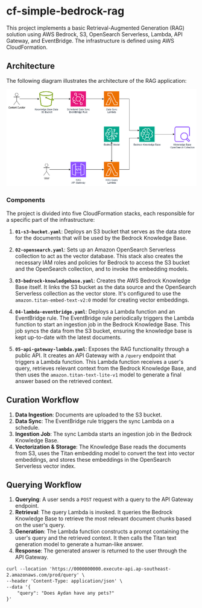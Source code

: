 # cf-simple-bedrock-rag

This project implements a basic Retrieval-Augmented Generation (RAG) solution using AWS Bedrock, S3, OpenSearch Serverless, Lambda, API Gateway, and EventBridge. The infrastructure is defined using AWS CloudFormation.

## Architecture

The following diagram illustrates the architecture of the RAG application:

![Basic RAG Architecture](res/BasicRag.drawio.png)

### Components

The project is divided into five CloudFormation stacks, each responsible for a specific part of the infrastructure:

1.  **`01-s3-bucket.yaml`**: Deploys an S3 bucket that serves as the data store for the documents that will be used by the Bedrock Knowledge Base.

2.  **`02-opensearch.yaml`**: Sets up an Amazon OpenSearch Serverless collection to act as the vector database. This stack also creates the necessary IAM roles and policies for Bedrock to access the S3 bucket and the OpenSearch collection, and to invoke the embedding models.

3.  **`03-bedrock-knowledgebase.yaml`**: Creates the AWS Bedrock Knowledge Base itself. It links the S3 bucket as the data source and the OpenSearch Serverless collection as the vector store. It's configured to use the `amazon.titan-embed-text-v2:0` model for creating vector embeddings.

4.  **`04-lambda-eventbridge.yaml`**: Deploys a Lambda function and an EventBridge rule. The EventBridge rule periodically triggers the Lambda function to start an ingestion job in the Bedrock Knowledge Base. This job syncs the data from the S3 bucket, ensuring the knowledge base is kept up-to-date with the latest documents.

5.  **`05-api-gateway-lambda.yaml`**: Exposes the RAG functionality through a public API. It creates an API Gateway with a `/query` endpoint that triggers a Lambda function. This Lambda function receives a user's query, retrieves relevant context from the Bedrock Knowledge Base, and then uses the `amazon.titan-text-lite-v1` model to generate a final answer based on the retrieved context.

## Curation Workflow

1.  **Data Ingestion**: Documents are uploaded to the S3 bucket.
2.  **Data Sync**: The EventBridge rule triggers the sync Lambda on a schedule.
3.  **Ingestion Job**: The sync Lambda starts an ingestion job in the Bedrock Knowledge Base.
4.  **Vectorization & Storage**: The Knowledge Base reads the documents from S3, uses the Titan embedding model to convert the text into vector embeddings, and stores these embeddings in the OpenSearch Serverless vector index.

## Querying Workflow
1.  **Querying**: A user sends a `POST` request with a query to the API Gateway endpoint.
2.  **Retrieval**: The query Lambda is invoked. It queries the Bedrock Knowledge Base to retrieve the most relevant document chunks based on the user's query.
3.  **Generation**: The Lambda function constructs a prompt containing the user's query and the retrieved context. It then calls the Titan text generation model to generate a human-like answer.
4.  **Response**: The generated answer is returned to the user through the API Gateway.

```
curl --location 'https://0000000000.execute-api.ap-southeast-2.amazonaws.com/prod/query' \
--header 'Content-Type: application/json' \
--data '{
    "query": "Does Aydan have any pets?"
}'
```